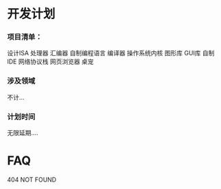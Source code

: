 # 开发计划

### 项目清单：
设计ISA 处理器 汇编器 自制编程语言 编译器 操作系统内核 图形库 GUI库 自制IDE 网络协议栈 网页浏览器 桌宠


### 涉及领域
不计...


### 计划时间
无限延期....


# FAQ
404 NOT FOUND
